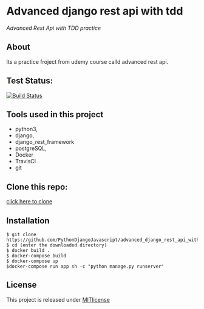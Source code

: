 # Advanced django rest api with tdd

_Advanced Rest Api with TDD practice_

## About

Its a practice froject from udemy course calld advanced rest api.


## Test Status:

[![Build Status](https://travis-ci.com/PythonDjangoJavascript/advanced_django_rest_api_with_tdd.svg?branch=main)](https://travis-ci.com/PythonDjangoJavascript/advanced_django_rest_api_with_tdd)

## Tools used in this project

* python3,
* django,
* django_rest_framework
* postgreSQL,
* Docker
* TravisCI
* git

## Clone this repo:

[click here to clone](https://github.com/PythonDjangoJavascript/advanced_django_rest_api_with_tdd.git)

## Installation

```
$ git clone https://github.com/PythonDjangoJavascript/advanced_django_rest_api_with_tdd.git
$ cd (enter the downloaded directory)
$ docker build .
$ docker-compose build
$ docker-compose up
$docker-compose run app sh -c "python manage.py runserver"
```

## License

This project is released under [MITlicense](https://www.mit.edu/~amini/LICENSE.md)


